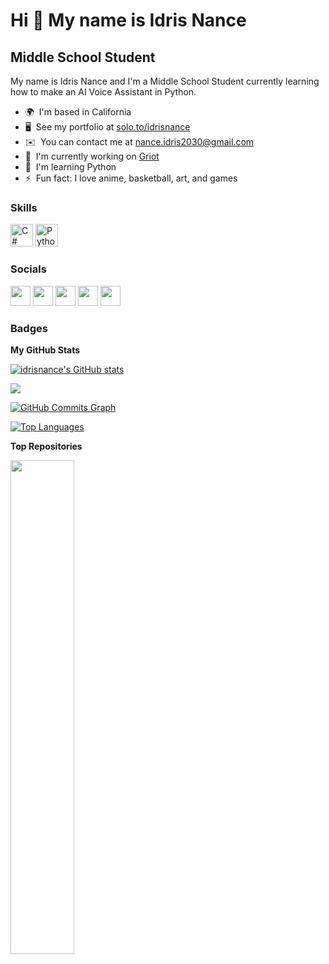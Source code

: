 Hi 👋 My name is Idris Nance
============================

Middle School Student
---------------------

My name is Idris Nance and I'm a Middle School Student currently learning how to make an AI Voice Assistant in Python.

* 🌍  I'm based in California
* 🖥️  See my portfolio at [solo.to/idrisnance](http://solo.to/idrisnance)
* ✉️  You can contact me at [nance.idris2030@gmail.com](mailto:nance.idris2030@gmail.com)
* 🚀  I'm currently working on [Griot](http://https://github.com/idrisnance/Griot)
* 🧠  I'm learning Python
* ⚡  Fun fact: I love anime, basketball, art, and games

### Skills


<p align="left">
<a href="https://docs.microsoft.com/en-us/dotnet/csharp/" target="_blank" rel="noreferrer"><img src="https://raw.githubusercontent.com/danielcranney/readme-generator/main/public/icons/skills/csharp-colored.svg" width="36" height="36" alt="C#" /></a>
<a href="https://www.python.org/" target="_blank" rel="noreferrer"><img src="https://raw.githubusercontent.com/danielcranney/readme-generator/main/public/icons/skills/python-colored.svg" width="36" height="36" alt="Python" /></a>
</p>


### Socials

<p align="left"> <a href="https://www.dev.to/idrisnance" target="_blank" rel="noreferrer"><img src="https://raw.githubusercontent.com/danielcranney/readme-generator/main/public/icons/socials/devdotto.svg" width="32" height="32" /></a> <a href="https://discord.com/users/idris1nance" target="_blank" rel="noreferrer"><img src="https://raw.githubusercontent.com/danielcranney/readme-generator/main/public/icons/socials/discord.svg" width="32" height="32" /></a> <a href="https://www.github.com/idrisnance" target="_blank" rel="noreferrer"><img src="https://raw.githubusercontent.com/danielcranney/readme-generator/main/public/icons/socials/github.svg" width="32" height="32" /></a> <a href="http://www.instagram.com/idris_molecule" target="_blank" rel="noreferrer"><img src="https://raw.githubusercontent.com/danielcranney/readme-generator/main/public/icons/socials/instagram.svg" width="32" height="32" /></a> <a href="https://www.stackoverflow.com/users/molecule" target="_blank" rel="noreferrer"><img src="https://raw.githubusercontent.com/danielcranney/readme-generator/main/public/icons/socials/stackoverflow.svg" width="32" height="32" /></a></p>

### Badges

<b>My GitHub Stats</b>

<a href="http://www.github.com/idrisnance"><img src="https://github-readme-stats.vercel.app/api?username=idrisnance&show_icons=true&hide=&count_private=true&title_color=ffffff&text_color=ffffff&icon_color=a855f7&bg_color=1c1917&hide_border=true&show_icons=true" alt="idrisnance's GitHub stats" /></a>

<a href="http://www.github.com/idrisnance"><img src="https://github-readme-streak-stats.herokuapp.com/?user=idrisnance&stroke=ffffff&background=1c1917&ring=ffffff&fire=ffffff&currStreakNum=ffffff&currStreakLabel=ffffff&sideNums=ffffff&sideLabels=ffffff&dates=ffffff&hide_border=true" /></a>

<a href="http://www.github.com/idrisnance"><img src="https://github-readme-activity-graph.cyclic.app/graph?username=idrisnance&bg_color=1c1917&color=ffffff&line=a855f7&point=ffffff&area_color=1c1917&area=true&hide_border=true&custom_title=GitHub%20Commits%20Graph" alt="GitHub Commits Graph" /></a>

<a href="https://github.com/idrisnance" align="left"><img src="https://github-readme-stats.vercel.app/api/top-langs/?username=idrisnance&langs_count=10&title_color=ffffff&text_color=ffffff&icon_color=a855f7&bg_color=1c1917&hide_border=true&locale=en&custom_title=Top%20%Languages" alt="Top Languages" /></a>

<b>Top Repositories</b>

<div width="100%" align="center"><a href="https://github.com/idrisnance/Griot+" align="left"><img align="left" width="45%" src="https://github-readme-stats.vercel.app/api/pin/?username=idrisnance&repo=Griot+&title_color=ffffff&text_color=ffffff&icon_color=a855f7&bg_color=1c1917&hide_border=true&locale=en" /></a></div><br /><br /><br /><br /><br /><br /><br />
